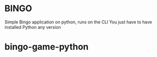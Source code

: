 # BINGO 

Simple Bingo application on python, runs on the CLI
You just have to have installed Python any version

# bingo-game-python
